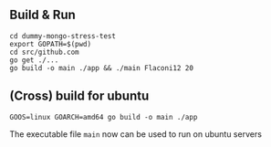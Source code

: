 
## Build & Run
```
cd dummy-mongo-stress-test
export GOPATH=$(pwd)
cd src/github.com
go get ./...
go build -o main ./app && ./main Flaconi12 20
```

## (Cross) build for ubuntu
```
GOOS=linux GOARCH=amd64 go build -o main ./app
```
The executable file `main` now can be used to run on ubuntu servers